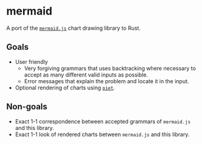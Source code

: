 # mermaid

A port of the [`mermaid.js`](https://mermaid-js.github.io/mermaid/#/) chart drawing library to
Rust.

## Goals

- User friendly
  - Very forgiving grammars that uses backtracking where necessary to accept as many different
  valid inputs as possible.
  - Error messages that explain the problem and locate it in the input.
- Optional rendering of charts using [`piet`](https://crates.io/crates/piet).

## Non-goals

 - Exact 1-1 correspondence between accepted grammars of `mermaid.js` and this library.
 - Exact 1-1 look of rendered charts between `mermaid.js` and this library.

